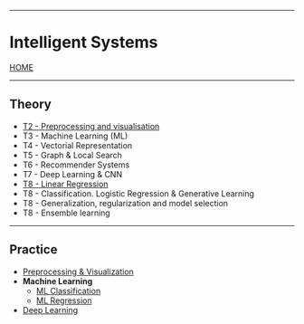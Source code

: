 
---
# Intelligent Systems

[HOME](../../README.md)

---
## Theory
- [T2 - Preprocessing and visualisation](data/T2.md)
- T3 - Machine Learning (ML)
- T4 - Vectorial Representation
- T5 - Graph & Local Search
- T6 - Recommender Systems
- T7 - Deep Learning & CNN
- [T8 - Linear Regression](data/Regression.md)
- T8 - Classification. Logistic Regression & Generative Learning
- T8 - Generalization, regularization and model selection
- T8 - Ensemble learning
---
## Practice
- [Preprocessing & Visualization](Lab2.md)
- **Machine Learning**
	- [ML Classification](Lab3-1.md)
	- [ML Regression](Lab3-2.md)
- [Deep Learning](Lab4.md)